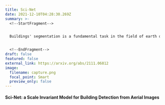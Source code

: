 ```yaml
---
title: Sci-Net
date: 2021-12-10T04:28:30.269Z
summary: >-
  <!--StartFragment-->


  Buildings' segmentation is a fundamental task in the field of earth observation and aerial imagery analysis. Most existing deep learning based algorithms in the literature can be applied to fixed or narrow-ranged spatial resolution imagery. In practical scenarios, users deal with a wide spectrum of images resolution and thus, often need to resample a given aerial image to match the spatial resolution of the dataset used to train the deep learning model. This however, would result in a severe degradation in the quality of the output segmentation masks. To deal with this issue, we propose in this research a Scale-invariant neural network (Sci-Net) that is able to segment buildings present in aerial images at different spatial resolutions. Specifically, we modified the U-Net architecture and fused it with dense Atrous Spatial Pyramid Pooling (ASPP) to extract fine-grained multi-scale representations. We compared the performance of our proposed model against several state-of-the-art models on the Open Cities AI dataset, and showed that Sci-Net provides a steady improvement margin in performance across all resolutions available in the dataset.


  <!--EndFragment-->
draft: false
featured: false
external_link: https://arxiv.org/abs/2111.06812
image:
  filename: capture.png
  focal_point: Smart
  preview_only: false
---
```

<!--StartFragment-->

#### Sci-Net: a Scale Invariant Model for Building Detection from Aerial Images

<!--EndFragment-->